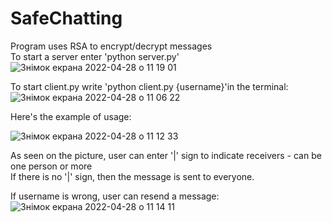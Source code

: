 # SafeChatting
Program uses RSA to encrypt/decrypt messages            
To start a server enter 'python server.py'         ![Знімок екрана 2022-04-28 о 11 19 01](https://user-images.githubusercontent.com/92575094/165709495-cfb3fb09-0ce0-4085-8de8-ba359a6c25c8.png)
           
To start client.py write 'python client.py {username}'in the terminal:         ![Знімок екрана 2022-04-28 о 11 06 22](https://user-images.githubusercontent.com/92575094/165708585-29b60a85-653f-4cfe-9283-a4f568e8abd8.png)

Here's the example of usage:                    
           

![Знімок екрана 2022-04-28 о 11 12 33](https://user-images.githubusercontent.com/92575094/165709108-8c607399-1dd6-48ab-b0c0-4049d71882dc.png)



        
As seen on the picture, user can enter '|' sign to indicate receivers - can be one person or more                    
If there is no '|' sign, then the message is sent to everyone.           
         

If username is wrong, user can resend a message:       ![Знімок екрана 2022-04-28 о 11 14 11](https://user-images.githubusercontent.com/92575094/165709078-c12fe355-6781-4ac5-b5b1-9447463f361b.png)
